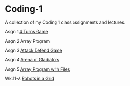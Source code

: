 # Coding-1
A collection of my Coding 1 class assignments and lectures.

Asgn 1 [4 Turns Game](https://replit.com/@AlanGarica/Coding-1-Asgn-1)

Asgn 2 [Array Program](https://replit.com/@AlanGarica/Coding-1-Asgn-2)

Asgn 3 [Attack Defend Game](https://replit.com/@AlanGarica/Coding-1-Asgn-3)

Asgn 4 [Arena of Gladiators](https://replit.com/@AlanGarica/Coding-1-Asgn-4)

Asgn 5 [Array Program with Files](https://replit.com/@AlanGarica/Coding-1-Asgn-5)

Wk.11-A [Robots in a Grid](https://replit.com/@AlanGarica/Coding-1-Wk-11a)
